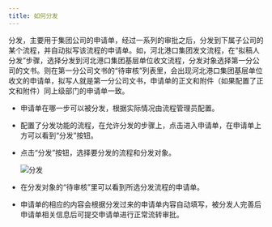 ```yaml
---
title: 如何分发
---
```


分发，主要用于集团公司的申请单，经过一系列的审批之后，分发到下属子公司的某个流程，并自动拟写该流程的申请单。如，河北港口集团发文流程，在“拟稿人分发”步骤，选择分发到河北港口集团基层单位收文流程，分发对象选择第一分公司的文书。则在第一分公司文书的“待审核”列表里，会出现河北港口集团基层单位收文的申请单，拟写人就是第一分公司文书，申请单的正文和附件（如果配置了正文和附件）同上级部门的申请单一致。

- 申请单在哪一步可以被分发，根据实际情况由流程管理员配置。
- 配置了分发功能的流程，在允许分发的步骤上，点击进入申请单，在申请单上方可以看到“分发”按钮。
- 点击“分发”按钮，选择要分发的流程和分发对象。    
      
    ![分发](/assets/workflow/分发.png)
- 在分发对象的“待审核”里可以看到所选分发流程的申请单。
- 申请单的相应的内容会根据分发过来的申请单内容自动填写，被分发人完善后申请单相关信息后可提交申请单进行正常流转审批。